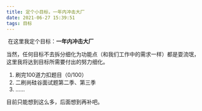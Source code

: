 ```yaml
---
title: 定个小目标，一年内冲击大厂
date: 2021-06-27 15:39:51
tags: 目标
---
```


​	在这里我定个目标：**一年内冲击大厂**

当然，任何目标不去拆分细化为功能点（和我们工作中的需求一样）都是耍流氓，这里我将达到目标所需要付出的努力细化。

1. 刷完100道力扣题目（0/100）
2. 二刷尚硅谷面试题第二季、第三季
3. ......

目前只能想到这么多，后面想到再补吧。



